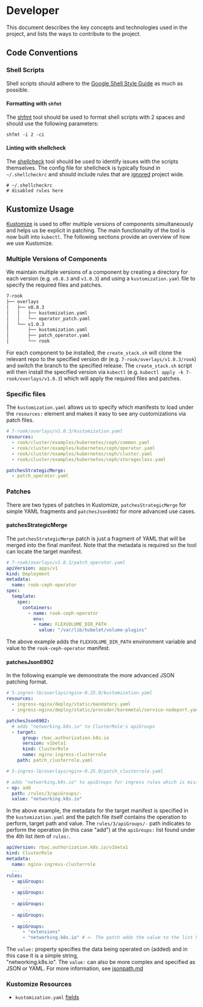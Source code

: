 # Developer

This document describes the key concepts and technologies used in the project, and lists the ways to contribute to the 
project.

## Code Conventions

### Shell Scripts 

Shell scripts should adhere to the [Google Shell Style Guide](https://google.github.io/styleguide/shell.xml) as much as 
possible.

#### Formatting with `shfmt`

The [shfmt](https://github.com/mvdan/sh#shfmt) tool should be used to format shell scripts with 2 spaces and should use 
the following parameters:

```shell script
shfmt -i 2 -ci
``` 

#### Linting with shellcheck

The [shellcheck](https://github.com/koalaman/shellcheck) tool should be used to identify issues with the scripts 
themselves. The config file for shellcheck is typically found in `~/.shellcheckrc` and should include rules that 
are [ignored](https://github.com/koalaman/shellcheck/wiki/Ignore) project wide.

```shell script
# ~/.shellcheckrc
# disabled rules here 
```



## Kustomize Usage

[Kustomize](https://kustomize.io/) is used to offer multiple versions of components simultaneously and helps us be
explicit in patching. The main functionality of the tool is now built into `kubectl`. The following sections provide an 
overview of how we use Kustomize.

### Multiple Versions of Components

We maintain multiple versions of a component by creating a directory for each version (e.g. `v0.8.3` and `v1.0.3`) and 
using a `kustomization.yaml` file to specify the required files and patches. 

```bash
7-rook
├── overlays
│   ├── v0.8.3
│   │   ├── kustomization.yaml
│   │   └── operator_patch.yaml
│   └── v1.0.3
│       ├── kustomization.yaml
│       ├── patch_operator.yaml
│       └── rook

```

For each component to be installed, the `create_stack.sh` will clone the relevant repo to the specified version 
dir (e.g. `7-rook/overlays/v1.0.3/rook`) and switch the branch to the specified release. The `create_stack.sh` script will then 
install the specified version via `kubectl` (e.g. `kubectl apply -k 7-rook/overlays/v1.0.3`) which will apply the 
required files and patches.  

### Specific files

The `kustomization.yaml` allows us to specify which manifests to load under the `resources:` element and makes it easy 
to see any customizations via patch files. 

```yaml
# 7-rook/overlays/v1.0.3/kustomization.yaml
resources:
  - rook/cluster/examples/kubernetes/ceph/common.yaml
  - rook/cluster/examples/kubernetes/ceph/operator.yaml
  - rook/cluster/examples/kubernetes/ceph/cluster.yaml
  - rook/cluster/examples/kubernetes/ceph/storageclass.yaml

patchesStrategicMerge:
  - patch_operator.yaml
``` 

### Patches

There are two types of patches in Kustomize, `patchesStrategicMerge` for simple YAML fragments and 
`patchesJson6902` for more advanced use cases.

#### patchesStrategicMerge

The `patchesStrategicMerge` patch is just a fragment of YAML that will be merged into the final manifest. Note that the 
metadata is required so the tool can locate the target manifest.

```yaml
# 7-rook/overlays/v1.0.3/patch_operator.yaml
apiVersion: apps/v1
kind: Deployment
metadata:
  name: rook-ceph-operator
spec:
  template:
    spec:
      containers:
        - name: rook-ceph-operator
          env:
          - name: FLEXVOLUME_DIR_PATH
            value: "/var/lib/kubelet/volume-plugins"
```
The above example adds the `FLEXVOLUME_DIR_PATH` environment variable and value to the `rook-ceph-operator` manifest. 

#### patchesJson6902

In the following example we demonstrate the more advanced JSON patching format.

```yaml
# 5-ingres-lb/overlays/nginx-0.25.0/kustomization.yaml
resources:
  - ingress-nginx/deploy/static/mandatory.yaml
  - ingress-nginx/deploy/static/provider/baremetal/service-nodeport.yaml

patchesJson6902:
  # adds "networking.k8s.io" to ClusterRole's apiGroups
  - target:
      group: rbac.authorization.k8s.io
      version: v1beta1
      kind: ClusterRole
      name: nginx-ingress-clusterrole
    path: patch_clusterrole.yaml
```
```yaml
# 5-ingres-lb/overlays/nginx-0.25.0/patch_clusterrole.yaml

# adds "networking.k8s.io" to apiGroups for ingress rules which is missing in 0.25.0
- op: add
  path: /rules/3/apiGroups/-
  value: "networking.k8s.io"
```
In the above example, the metadata for the target manifest is specified in the `kustomization.yaml` and the patch file 
itself contains the operation to perform, target path and value. The `rules/3/apiGroups/-` path indicates to perform the 
operation (in this case "add") at the `apiGroups:` list found under the 4th list item of `rules:`. 

```yaml
apiVersion: rbac.authorization.k8s.io/v1beta1
kind: ClusterRole
metadata:
  name: nginx-ingress-clusterrole
  ...
rules:
  - apiGroups:
      ...
  - apiGroups:
      ...
  - apiGroups:
      ...
  - apiGroups:
      ...
  - apiGroups:
      - "extensions"
      - "networking.k8s.io" # <- The patch adds the value to the list here
```  

The `value:` property specifies the data being operated on (added) and in this case it is a simple string,  
"networking.k8s.io". The `value:` can also be more complex and specified as JSON or YAML. For more information, see 
[jsonpath.md](https://github.com/kubernetes-sigs/kustomize/blob/master/examples/jsonpatch.md)
 
### Kustomize Resources

  * `kustomization.yaml` [fields](https://github.com/kubernetes-sigs/kustomize/blob/master/docs/fields.md)
  
  